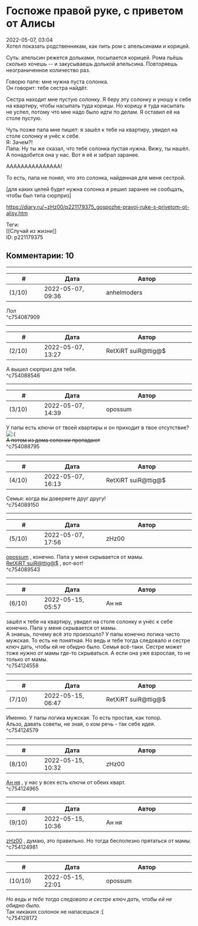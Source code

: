 Госпоже правой руке, с приветом от Алисы
========================================

  
2022-05-07, 03:04  
 Хотел показать родственникам, как пить ром с апельсинами и корицей.   
   
 Суть: апельсин режется дольками, посыпается корицей. Рома пьёшь сколько хочешь -- и закусываешь долькой апельсина. Повторяешь неограниченное количество раз.   
   
 Говорю папе: мне нужна пуста солонка.   
 Он говорит: тебе сестра найдёт.   
   
 Сестра находит мне пустую солонку. Я беру эту солонку и уношу к себе на квартиру, чтобы насыпать туда корицы. Но корицу я туда насыпать не успел, потому что мне надо было идти по делам. Я оставил её на столе пустую.   
   
 Чуть позже папа мне пишет: я зашёл к тебе на квартиру, увидел на столе солонку и унёс к себе.   
 Я: Зачем?!   
 Папа: Ну ты же сказал, что тебе солонка пустая нужна. Вижу, ты нашёл. А понадобится она у нас. Вот я её и забрал заранее.   
   
 ААААААААААААААА!   
   
 То есть, папа не понял, что это солонка, найденная для меня сестрой.   
   
 [для каких целей будет нужна солонка я решил заранее не сообщать, чтобы был типа сюрприз]   
  
<https://diary.ru/~zHz00/p221179375_gospozhe-pravoj-ruke-s-privetom-ot-alisy.htm>  
  
Теги:  
[[Случай из жизни]]  
ID: p221179375  


Комментарии: 10
---------------

  


---



|         #         |              Дата              |                     Автор                     |           ID           |
| --- | --- | --- | --- |
| (1/10) | 2022-05-07, 09:36 | anhelmoders | c754087909 |

  
 Лол   
 ^c754087909

---



|         #         |              Дата              |                     Автор                     |           ID           |
| --- | --- | --- | --- |
| (2/10) | 2022-05-07, 13:27 | RetXiRT suiR@ttig@$ | c754088546 |

  
 А вышел сюрприз для тебя.   
 ^c754088546

---



|         #         |              Дата              |                     Автор                     |           ID           |
| --- | --- | --- | --- |
| (3/10) | 2022-05-07, 14:39 | opossum | c754088795 |

  
 У папы есть ключи от твоей квартиры и он приходит в твое отсутствие? ![:(](/picture/1146.gif)   
  ~~А потом из дома солонки пропадают~~    
 ^c754088795

---



|         #         |              Дата              |                     Автор                     |           ID           |
| --- | --- | --- | --- |
| (4/10) | 2022-05-07, 16:13 | RetXiRT suiR@ttig@$ | c754089150 |

  
 Семья: когда вы доверяете друг другу!   
 ^c754089150

---



|         #         |              Дата              |                     Автор                     |           ID           |
| --- | --- | --- | --- |
| (5/10) | 2022-05-07, 17:56 | zHz00 | c754089543 |

  
  [opossum](https://pssm.diary.ru "змей о двух головах")  , конечно. Папа у меня скрывается от мамы.   
  [RetXiRT suiR@ttig@$](https://Hellspawn.diary.ru "Atomicautionuclear")  , вот-вот!   
 ^c754089543

---



|         #         |              Дата              |                     Автор                     |           ID           |
| --- | --- | --- | --- |
| (6/10) | 2022-05-15, 05:57 | Ан ня | c754124558 |

  
  зашёл к тебе на квартиру, увидел на столе солонку и унёс к себе   
 конечно. Папа у меня скрывается от мамы.    
 А знаешь, почему всё это произошло? У папы конечно логика чисто мужская. То есть не понятная. Но ведь и тебе тогда следовало и сестре ключ дать, чтобы ей не обидно было. Семья всё-таки. Сестре может тоже нужно от мамы где-то скрываться. А если она уже взрослая, то не только от мамы.   
 ^c754124558

---



|         #         |              Дата              |                     Автор                     |           ID           |
| --- | --- | --- | --- |
| (7/10) | 2022-05-15, 06:47 | RetXiRT suiR@ttig@$ | c754124579 |

  
 Именно. У папы логика мужская. То есть простая, как топор.   
 Альзо, давать советы, не зная, о ком речь - так себе идея.   
 ^c754124579

---



|         #         |              Дата              |                     Автор                     |           ID           |
| --- | --- | --- | --- |
| (8/10) | 2022-05-15, 10:32 | zHz00 | c754124965 |

  
  [Ан ня](https://andizki.diary.ru "На моей Луне")  , у нас у всех есть ключи от обеих кварт.   
 ^c754124965

---



|         #         |              Дата              |                     Автор                     |           ID           |
| --- | --- | --- | --- |
| (9/10) | 2022-05-15, 10:36 | Ан ня | c754124981 |

  
  [zHz00](https://zHz00.diary.ru "Untitled")  , думаю, это правильно. Но тогда бесполезно прятаться от мамы.   
 ^c754124981

---



|         #         |              Дата              |                     Автор                     |           ID           |
| --- | --- | --- | --- |
| (10/10) | 2022-05-15, 22:01 | opossum | c754128172 |

  
  *Но ведь и тебе тогда следовало и сестре ключ дать, чтобы ей не обидно было.*    
 Так никаких солонок не напасешься :[   
 ^c754128172